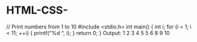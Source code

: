 # HTML-CSS-
// Print numbers from 1 to 10 #include &lt;stdio.h>  int main()   {    int i;    for (i = 1; i &lt; 11; ++i)    {      printf(“%d “, i);    }    return 0;  }  Output:  1 2 3 4 5 5 6 8 9 10
